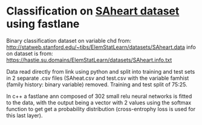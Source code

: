 # Classification on [SAheart dataset](https://hastie.su.domains/ElemStatLearn/datasets/) using fastlane
Binary classification dataset on variable chd from: http://statweb.stanford.edu/~tibs/ElemStatLearn/datasets/SAheart.data
info on dataset is from: https://hastie.su.domains/ElemStatLearn/datasets/SAheart.info.txt

Data read directly from link using python and split into training and test sets in 2 separate .csv files (SAheat.csv and test.csv with the variable famhist (family history: binary variable) removed. Training and test split of 75:25.

In c++ a fastlane ann composed of 302 small relu neural networks is fitted to the data, with the output being a vector with 2 values using the softmax function to get get a probability distribution (cross-entrophy loss is used for this last layer).
